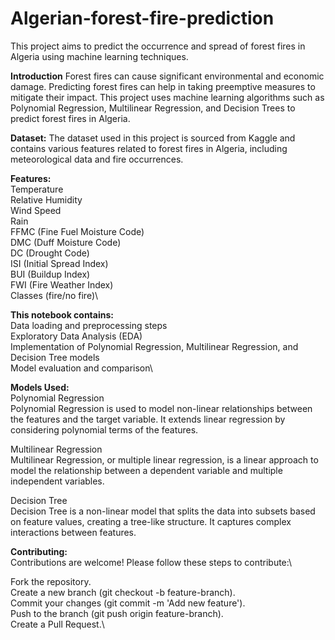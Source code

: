 # Algerian-forest-fire-prediction

This project aims to predict the occurrence and spread of forest fires in Algeria using machine learning techniques.

**Introduction**
Forest fires can cause significant environmental and economic damage. Predicting forest fires can help in taking preemptive measures to mitigate their impact. This project uses machine learning algorithms such as Polynomial Regression, Multilinear Regression, and Decision Trees to predict forest fires in Algeria.

**Dataset:**
The dataset used in this project is sourced from Kaggle and contains various features related to forest fires in Algeria, including meteorological data and fire occurrences.

**Features:**\
Temperature\
Relative Humidity\
Wind Speed\
Rain\
FFMC (Fine Fuel Moisture Code)\
DMC (Duff Moisture Code)\
DC (Drought Code)\
ISI (Initial Spread Index)\
BUI (Buildup Index)\
FWI (Fire Weather Index)\
Classes (fire/no fire)\

**This notebook contains:**\
Data loading and preprocessing steps\
Exploratory Data Analysis (EDA)\
Implementation of Polynomial Regression, Multilinear Regression, and Decision Tree models\
Model evaluation and comparison\

**Models Used:**\
Polynomial Regression\
Polynomial Regression is used to model non-linear relationships between the features and the target variable. It extends linear regression by considering polynomial terms of the features.

Multilinear Regression\
Multilinear Regression, or multiple linear regression, is a linear approach to model the relationship between a dependent variable and multiple independent variables.

Decision Tree\
Decision Tree is a non-linear model that splits the data into subsets based on feature values, creating a tree-like structure. It captures complex interactions between features.

**Contributing:**\
Contributions are welcome! Please follow these steps to contribute:\

Fork the repository.\
Create a new branch (git checkout -b feature-branch).\
Commit your changes (git commit -m 'Add new feature').\
Push to the branch (git push origin feature-branch).\
Create a Pull Request.\
